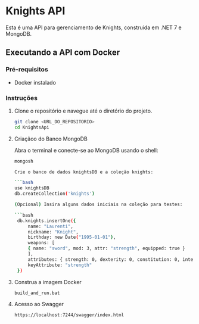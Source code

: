 # Knights API

Esta é uma API para gerenciamento de Knights, construída em .NET 7 e MongoDB.

## Executando a API com Docker

### Pré-requisitos

- Docker instalado

### Instruções

1. Clone o repositório e navegue até o diretório do projeto.

   ```bash
   git clone <URL_DO_REPOSITORIO>
   cd KnightsApi


2. Criaçãoo do Banco MongoDB

   Abra o terminal e conecte-se ao MongoDB usando o shell:

   ```bash
   mongosh

   Crie o banco de dados knightsDB e a coleção knights:

   ```bash
   use knightsDB
   db.createCollection('knights')

   (Opcional) Insira alguns dados iniciais na coleção para testes:

   ```bash
    db.knights.insertOne({
        name: "Laurenti",
        nickname: "Knight",
        birthday: new Date("1995-01-01"),
        weapons: [
        { name: "sword", mod: 3, attr: "strength", equipped: true }
        ],
        attributes: { strength: 0, dexterity: 0, constitution: 0, intelligence: 0, wisdom: 0, charisma: 0 },
        keyAttribute: "strength"
    })


3. Construa a imagem Docker

   ```bash
   build_and_run.bat

4. Acesso ao Swagger

   ```bash
   https://localhost:7244/swagger/index.html
